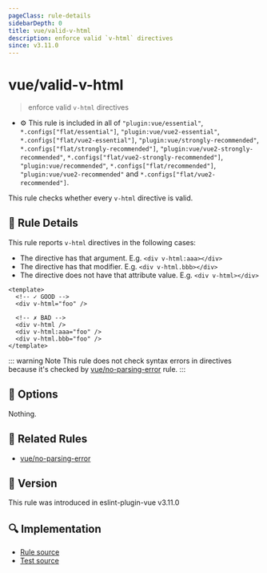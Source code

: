 ```yaml
---
pageClass: rule-details
sidebarDepth: 0
title: vue/valid-v-html
description: enforce valid `v-html` directives
since: v3.11.0
---
```


# vue/valid-v-html

> enforce valid `v-html` directives

- :gear: This rule is included in all of `"plugin:vue/essential"`, `*.configs["flat/essential"]`, `"plugin:vue/vue2-essential"`, `*.configs["flat/vue2-essential"]`, `"plugin:vue/strongly-recommended"`, `*.configs["flat/strongly-recommended"]`, `"plugin:vue/vue2-strongly-recommended"`, `*.configs["flat/vue2-strongly-recommended"]`, `"plugin:vue/recommended"`, `*.configs["flat/recommended"]`, `"plugin:vue/vue2-recommended"` and `*.configs["flat/vue2-recommended"]`.

This rule checks whether every `v-html` directive is valid.

## :book: Rule Details

This rule reports `v-html` directives in the following cases:

- The directive has that argument. E.g. `<div v-html:aaa></div>`
- The directive has that modifier. E.g. `<div v-html.bbb></div>`
- The directive does not have that attribute value. E.g. `<div v-html></div>`

<eslint-code-block :rules="{'vue/valid-v-html': ['error']}">

```vue
<template>
  <!-- ✓ GOOD -->
  <div v-html="foo" />

  <!-- ✗ BAD -->
  <div v-html />
  <div v-html:aaa="foo" />
  <div v-html.bbb="foo" />
</template>
```

</eslint-code-block>

::: warning Note
This rule does not check syntax errors in directives because it's checked by [vue/no-parsing-error] rule.
:::

## :wrench: Options

Nothing.

## :couple: Related Rules

- [vue/no-parsing-error]

[vue/no-parsing-error]: ./no-parsing-error.md

## :rocket: Version

This rule was introduced in eslint-plugin-vue v3.11.0

## :mag: Implementation

- [Rule source](https://github.com/vuejs/eslint-plugin-vue/blob/master/lib/rules/valid-v-html.js)
- [Test source](https://github.com/vuejs/eslint-plugin-vue/blob/master/tests/lib/rules/valid-v-html.js)
